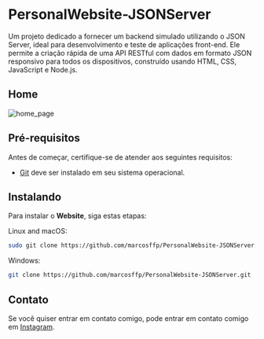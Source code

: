 # PersonalWebsite-JSONServer

Um projeto dedicado a fornecer um backend simulado utilizando o JSON Server, ideal para desenvolvimento e teste de aplicações front-end. Ele permite a criação rápida de uma API RESTful com dados em formato JSON responsivo para todos os dispositivos, construído usando HTML, CSS, JavaScript e Node.js.

## Home

![home_page](https://github.com/user-attachments/assets/af6b4032-808c-4ab4-9aa9-4a61e03a6b90)

## Pré-requisitos

Antes de começar, certifique-se de atender aos seguintes requisitos:

* [Git](https://git-scm.com/downloads "Download Git")  deve ser instalado em seu sistema operacional.

## Instalando

Para instalar o **Website**, siga estas etapas:

Linux and macOS:

```bash
sudo git clone https://github.com/marcosffp/PersonalWebsite-JSONServer.git
```

Windows:

```bash
git clone https://github.com/marcosffp/PersonalWebsite-JSONServer.git
```

## Contato

Se você quiser entrar em contato comigo, pode entrar em contato comigo em [Instagram](https://www.instagram.com/marcos.fkp).
